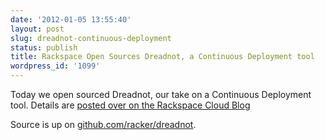 ```yaml
---
date: '2012-01-05 13:55:40'
layout: post
slug: dreadnot-continuous-deployment
status: publish
title: Rackspace Open Sources Dreadnot, a Continuous Deployment tool
wordpress_id: '1099'
---
```


Today we open sourced Dreadnot, our take on a Continuous Deployment tool. Details are [posted over on the Rackspace Cloud Blog](http://www.rackspace.com/cloud/blog/2012/01/05/rackspace-open-sources-dreadnot/)

Source is up on [github.com/racker/dreadnot](https://github.com/racker/dreadnot).
